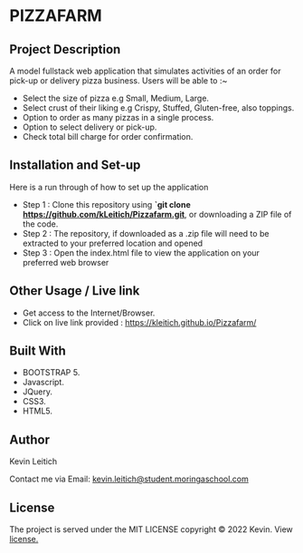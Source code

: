 # PIZZAFARM
>

## Project Description
A model fullstack web application that simulates activities of an order for pick-up or delivery pizza business.
Users will be able to :~
* Select the size of pizza e.g Small, Medium, Large.
* Select crust of their liking e.g Crispy, Stuffed, Gluten-free, also toppings.
* Option to order as many pizzas in a single process.
* Option to select delivery or pick-up.
* Check total bill charge for order confirmation.

## Installation and Set-up
Here is a run through of how to set up the application
* Step 1 : Clone this repository using **`git clone https://github.com/kLeitich/Pizzafarm.git**, or downloading a ZIP file of the code.
* Step 2 : The repository, if downloaded as a .zip file will need to be extracted to your preferred location and opened
* Step 3 : Open the index.html file to view the application on your preferred web browser
## Other Usage / Live link
* Get access to the Internet/Browser.
* Click on live link provided : https://kleitich.github.io/Pizzafarm/
## Built With
* BOOTSTRAP 5.
* Javascript.
* JQuery.
* CSS3.
* HTML5.
  

## Author
Kevin Leitich 

Contact me via Email: kevin.leitich@student.moringaschool.com

## License 
The project is served under the MIT LICENSE copyright &copy; 2022 Kevin.
View <a href="https://github.com/kLeitich/Pizzafarm/blob/main/LICENSE">license.</a>
